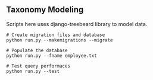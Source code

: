## Taxonomy Modeling

Scripts here uses django-treebeard library to model data.


    # Create migration files and database
    python run.py --makemigrations --migrate 
 
    # Populate the database
    python run.py --fname employee.txt

    # Test query performaces
    python run.py --test
